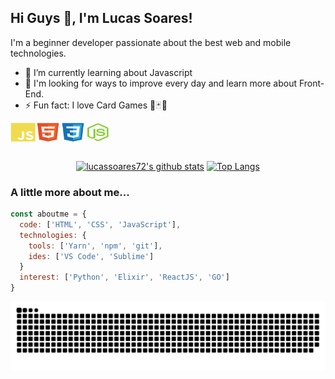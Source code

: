 ## Hi Guys 👋, I'm <strong>Lucas Soares!</strong>

I'm a beginner developer passionate about the best web and mobile technologies.

- 🌱 I’m currently learning about Javascript
- 🔭 I'm looking for ways to improve every day and learn more about Front-End.
- ⚡ Fun fact: I love Card Games 🎴🃏🔥

<div style='display: flex;'>
  <img height="30" width="40" src="https://raw.githubusercontent.com/devicons/devicon/master/icons/javascript/javascript-plain.svg">
  <img height="30" width="40" src="https://raw.githubusercontent.com/devicons/devicon/master/icons/html5/html5-original.svg">
  <img height="30" width="40" src="https://raw.githubusercontent.com/devicons/devicon/master/icons/css3/css3-original.svg">
  <img height="30" width="40" src="https://raw.githubusercontent.com/devicons/devicon/master/icons/nodejs/nodejs-original.svg">
</div>

</br>

<div align="center" >

[![lucassoares72's github stats](https://github-readme-stats.vercel.app/api?username=lucassoares01&show_icons=true&theme=radical&bg_color=30,0d0d0d,191919&title_color=fff&text_color=fff&icon_color=79ff97)](https://github.com/anuraghazra/github-readme-stats)
[![Top Langs](https://github-readme-stats.vercel.app/api/top-langs/?username=lucassoares01&layout=compact&theme=radical&bg_color=30,0d0d0d,191919&title_color=fff&text_color=fff&icon_color=79ff97)](https://github.com/anuraghazra/github-readme-stats)
  
</div>

<h3>A little more about me...</h3>

```javascript
const aboutme = {
  code: ['HTML', 'CSS', 'JavaScript'],
  technologies: {
    tools: ['Yarn', 'npm', 'git'],
    ides: ['VS Code', 'Sublime']
  }
  interest: ['Python', 'Elixir', 'ReactJS', 'GO']
}
```

<div> 
 
  ![Snake animation](https://github.com/lucassoares01/lucassoares01/blob/output/github-contribution-grid-snake.svg)
 
</div>
